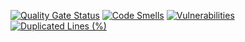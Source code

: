 [![Quality Gate Status](https://sonarcloud.io/api/project_badges/measure?project=pamdzia%3AEbiznes7-server&metric=alert_status)](https://sonarcloud.io/summary/new_code?id=pamdzia%3AEbiznes7-server)
[![Code Smells](https://sonarcloud.io/api/project_badges/measure?project=pamdzia%3AEbiznes7-server&metric=code_smells)](https://sonarcloud.io/summary/new_code?id=pamdzia%3AEbiznes7-server)
[![Vulnerabilities](https://sonarcloud.io/api/project_badges/measure?project=pamdzia%3AEbiznes7-server&metric=vulnerabilities)](https://sonarcloud.io/summary/new_code?id=pamdzia%3AEbiznes7-server)
[![Duplicated Lines (%)](https://sonarcloud.io/api/project_badges/measure?project=pamdzia%3AEbiznes7-server&metric=duplicated_lines_density)](https://sonarcloud.io/summary/new_code?id=pamdzia%3AEbiznes7-server)
